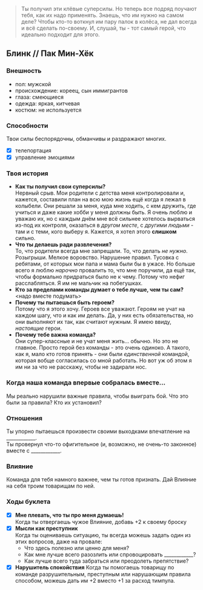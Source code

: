 > Ты получил эти клёвые суперсилы. Но теперь все подряд поучают тебя, как их надо применять. Знаешь, что им нужно на самом деле? Чтобы кто-то воткнул им пару палок в колёса, не дал всегда и всё сделать по-своему. И, слушай, ты - тот самый герой, что идеально подходит для этого.

## Блинк // Пак Мин-Хёк

### Внешность
- пол: мужской
- происхождение: кореец, сын иммигрантов
- глаза: смеющиеся
- одежда: яркая, китчевая
- костюм: не используется

### Способности
Твои силы беспорядочны, обманчивы и раздражают многих.
- [x] телепортация
- [x] управление эмоциями

### Твоя история
- **Как ты получил свои суперсилы?**  
Нервный срыв. Мои родители с детства меня контролировали и, кажется, составили план на всю мою жизнь ещё когда я лежал в колыбели. Они решали за меня, куда мне ходить, с кем дружить, где учиться и даже какие хобби у меня должны быть. Я очень люблю и уважаю их, но с каждым днём мне всё сильнее хотелось вырваться из-под их контроля, оказаться в _другом месте_, с _другими людьми_ - там и с теми, кого выберу я. Кажется, я хотел этого **слишком** сильно.
- **Что ты делаешь ради развлечения?**  
То, что родители всегда мне запрещали. То, что делать _не нужно_. Розыгрыши. Мелкое воровство. Нарушение правил. Тусовка с ребятами, от которых мои папа и мама были бы в ужасе. Но больше всего я люблю _нарочно_ провалить то, что мне поручили, да ещё так, чтобы формально придраться было не к чему. Потому что нефиг расслабляться. Я им не мальчик на побегушках.
- **Кто за пределами команды думает о тебе лучше, чем ты сам?**  
<надо вместе подумать>
- **Почему ты пытаешься быть героем?**  
Потому что я этого хочу. Героев все уважают. Героям не учат на каждом шагу, что и как им делать. Да, у них есть обязательства, но они выполняют их так, как считают нужным. Я имею ввиду, _настоящие_ герои.
- **Почему тебе важна команда?**  
Они супер-классные и не учат меня жить... обычно. Но это не главное. Просто герой без команды - это очень одиноко. А такого, как я, мало кто готов принять - они были _единственной_ командой, которая вобще согласилась со мной работать. Но вот уж об этом я им ни за что не расскажу, чтобы не задирали нос.

### Когда наша команда впервые собралась вместе...
Мы реально нарушили важные правила, чтобы выиграть бой. Что это были за правила? Кто их установил?

### Отношения
Ты упорно пытаешься произвести своими выходками впечатление на ____________.  
Ты провернул что-то офигительное (и, возможно, не очень-то законное) вместе с ____________.

### Влияние
Команда для тебя намного важнее, чем ты готов признать. Дай Влияние на себя троим товарищам по ней.

### Ходы буклета
- [x] **Мне плевать, что ты про меня думаешь!**  
Когда ты отвергаешь чужое Влияние, добавь +2 к своему броску
- [x] **Мысли как преступник**  
Когда ты оцениваешь ситуацию, ты всегда можешь задать один из этих вопросов, даже на провале:  
  - Что здесь полезно или ценно для меня?
  - Как мне лучше всего разозлить или спровоцировать ____________?
  - Как лучше всего туда забраться или преодолеть препятствие?
- [x] **Нарушитель спокойствия**
Когда ты помогаешь товарищу по команде разрушительным, преступным или нарушающим правила способом, можешь дать им +2 вместо +1 за расход тимпула. 
